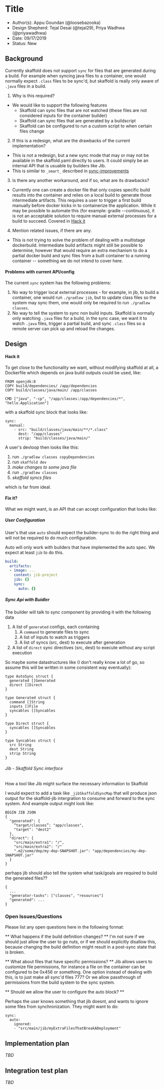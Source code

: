 # Title

* Author(s): Appu Goundan (@loosebazooka)
* Design Shepherd: Tejal Desai (@tejal29), Priya Wadhwa (@priyawadhwa)
* Date: 09/17/2019
* Status: New

## Background

Currently skaffold does not support `sync` for files that are generated
during a build. For example when syncing java files to a container, one
would normally expect `.class` files to be sync'd, but skaffold is
really only aware of `.java` files in a build.

1. Why is this required?
  - We would like to support the following features
      - Skaffold can sync files that are not watched (these files are not
        considered inputs for the container builder)
      - Skaffold can sync files that are generated by a buildscript
      - Skaffold can be configured to run a custom script to when certain files change

2. If this is a redesign, what are the drawbacks of the current implementation?
  - This is not a redesign, but a new sync mode that may or may not be available
    in the skaffold.yaml directly to users. It could simply be an internal API
    that is usuable by builders like Jib.
  - This is similar to `_smart_` described in [sync-improvements](sync-improvements.md)

3. Is there any another workaround, and if so, what are its drawbacks?
  - Currently one can create a docker file that only copies specific build
    results into the container and relies on a local build to generate those
    intermediate artifacts. This requires a user to trigger a first build
    manually before docker kicks in to containerize the application. While
    it may be possible to automate this (for example: gradle --continuous), it
    is not an acceptable solution to require manual external processes for
    a build to succeed. Covered in [Hack it](#hack-it)

4. Mention related issues, if there are any.
  - This is not trying to solve the problem of dealing with a multistage
    dockerbuild. Intermediate build artifacts might still be possible to
    determine, however that would require an extra mechanism to do a partial
    docker build and sync files from a built container to a running container --
    something we do not intend to cover here.

#### Problems with current API/config
The current `sync` system has the following problems:
1. No way to trigger local external processes - for example, in jib, to build a
   container, one would run `./gradlew jib`, but to update class files so the
   system may sync them, one would only be required to run `./gradlew classes`.
2. No way to tell the system to sync non build inputs. Skaffold is
   normally only watching `.java` files for a build, in the sync case, we want
   it to watch `.java` files, trigger a partial build, and sync `.class` files
   so a remote server can pick up and reload the changes.

## Design

#### Hack it
To get close to the functionality we want, without modifying skaffold at all, a
Dockerfile which depends on java build outputs could be used, like:
```
FROM openjdk:8
COPY build/dependencies/ /app/dependencies
COPY build/classes/java/main/ /app/classes

CMD ["java", "-cp", "/app/classes:/app/dependencies/*", "hello.Application"]
```

with a skaffold sync block that looks like:
```
sync:
  manual:
    - src: "build/classes/java/main/**/*.class"
      dest: "/app/classes"
      strip: "build/classes/java/main/"
```

A user's devloop then looks like this:

1. run `./gradlew classes copyDependencies`
2. run `skaffold dev`
3. *make changes to some java file*
4. run `./gradlew classes`
5. *skaffold syncs files*

which is far from ideal.

#### Fix it?

What we might want, is an API that can accept configuration that looks like:

##### User Configuration

User's that use `auto` should expect the builder-sync to do the right thing and
will not be required to do much configuration.

Auto will only work with builders that have implemented the auto spec. We
expect at least `jib` to do this.

```yaml
build:
  artifacts:
  - image: ...
    context: jib-project
    jib: {}
    sync:
      auto: {}
```

##### Sync Api with Buidler

The builder will talk to sync component by providing it with the following data
1. A list of `generated` configs, each containing
    1. A `command` to generate files to sync
    2. A list of inputs to watch as triggers
    3. A list of syncs (src, dest) to execute after generation
2. A list of `direct` sync directives (src, dest) to execute without any script
   execution

So maybe some datastructures like (I don't really know a lot of go, so assume
this will be written in some consistent way eventually):

```
type AutoSync struct {
  generated []Generated
  direct []Direct
}

type Generated struct {
  command []String
  inputs []File
  syncables []Syncables
}

type Direct struct {
  syncables []Syncables
}

type Syncables struct {
  src String
  dest String
  strip String
}
```

###### Jib - Skaffold Sync interface

How a tool like Jib might surface the necessary information to Skaffold

I would expect to add a task like `_jibSkaffoldSyncMap` that will produce
json output for the skaffold-jib intergration to consume and forward to the sync
system. And example output might look like:

```
BEGIN JIB JSON
{
  "generated": {
    “target/classes”: "app/classes",
    "target": "dest2"
  },
  "direct": {
    "src/main/extra1": "/",
    "src/main/extra2": "/"
    ".m2/some/dep/my-dep-SNAPSHOT.jar": "app/dependencies/my-dep-SNAPSHOT.jar"
  }
}
```

perhaps jib should also tell the system what task/goals are required to build
the generated files??

```
{
  ...
  "generator-tasks": ["classes", "resources"]
  "generated": ...
}
```


### Open Issues/Questions

Please list any open questions here in the following format:

** What happens if the build definition changes? **
I'm not sure if we should just allow the user to go nuts, or if we should
explicitly disallow this, because changing the build definition might result in
a post-sync state that is broken.

** What about files that have specific permissions? **
Jib allows users to customize file permissions, for instance a file on the
container can be configured to be 0x456 or something. One option instead of
dealing with this, is to just make all sync'd files 777? Or we allow passthrough
of permissions from the build system to the sync system.

** Should we allow the user to configure the auto block? **

Perhaps the user knows something that jib doesnt, and wants to ignore some files
from synchronization. They might want to do:

```
sync:
  auto:
    ignored:
    - "src/main/jib/myExtraFilesThatBreakADeployment"
```

## Implementation plan

*TBD*

## Integration test plan

*TBD*
